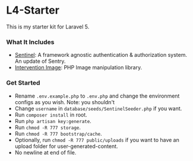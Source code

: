 L4-Starter
==========

This is my starter kit for Laravel 5.

### What It Includes

  * [Sentinel](https://github.com/cartalyst/sentinel): A framework agnostic authentication & authorization system. An update of Sentry.
  * [Intervention Image](https://github.com/Intervention/image): PHP Image manipulation library.


### Get Started

  * Rename `.env.example.php` to `.env.php` and change the environment configs as you wish. Note: you shouldn't
  * Change `username` in `database/seeds/SentinelSeeder.php` if you want.
  * Run `composer install` in root.
  * Run `php artisan key:generate`.
  * Run `chmod -R 777 storage`.
  * Run `chmod -R 777 bootstrap/cache`.
  * Optionally, run `chmod -R 777 public/uploads` if you want to have an upload folder for user-generated-content.
  * No newline at end of file.
